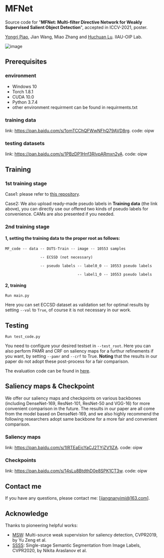 # MFNet
Source code for "**MFNet: Multi-filter Directive Network for Weakly Supervised Salient Object Detection**", accepted in ICCV-2021, poster.

[Yongri Piao](http://ice.dlut.edu.cn/yrpiao/), Jian Wang, Miao Zhang and [Huchuan Lu](http://ice.dlut.edu.cn/lu/publications.html).  IIAU-OIP Lab.

![image](https://github.com/DUTyimmy/MFNet/blob/main/fig/overall%20framework.png)

## Prerequisites
### environment
  - Windows 10
  - Torch 1.8.1
  - CUDA 10.0
  - Python 3.7.4
  - other environment requirment can be found in requirments.txt 

### training data
link: https://pan.baidu.com/s/1omTCChQFWwNFhQ79AVD8rg.    code: oipw

### testing datasets
link: https://pan.baidu.com/s/1PBzDP1Hnf3RIvpARmxn2yA.    code: oipw

## Training
### 1st training stage
Case1: please refer to [this repository](https://github.com/DUTyimmy/generatePGT).

Case2: We also upload ready-made pseudo labels in **Training data** (the link above), you can directly use our offered two kinds of pseudo labels for convenience. CAMs are also presented if you needed.

### 2nd training stage

#### 1, setting the training data to the proper root as follows:

```
MF_code -- data -- DUTS-Train -- image -- 10553 samples

                -- ECSSD (not necessary) 
                
                -- pseudo labels -- label0_0 -- 10553 pseudo labels
                
                                 -- label1_0 -- 10553 pseudo labels
```
#### 2, training
```Run main.py```

Here you can set ECCSD dataset as validation set for optimal results by setting ```--val``` to ```True```, of course it is not necessary in our work.

## Testing
```Run test_code.py```

You need to configure your desired testset in ```--test_root```.  Here you can also perform PAMR and CRF on saliency maps for a furthur refinements if you want, by setting ```--pamr``` and ```--crf``` to True. **Noting** that the results in our paper do not adopt these post-process for a fair comparison.

The evaluation code can be found in [here](https://github.com/jiwei0921/Saliency-Evaluation-Toolbox).

## Saliency maps & Checkpoint
We offer our saliency maps and checkpoints on various backbones (including DenseNet-169, ResNet-101, ResNet-50 and VGG-16) for more convenient comparison in the future. The results in our paper are all come from the model based on DenseNet-169, and we also highly recommend the following researchers adopt same backbone for a more fair and convenient comparison.
### Saliency maps
link: https://pan.baidu.com/s/1IRTEaEicYaCJ2TYjZV1lZA.    code: oipw
### Checkpoints
link: https://pan.baidu.com/s/14sLu8BtdthD0e8SPK1CT3w.    code: oipw

## Contact me
If you have any questions, please contact me: [jiangnanyimi@163.com].

## Acknowledge
Thanks to pioneering helpful works:

  - [MSW](https://github.com/zengxianyu/mws/tree/new):  Multi-source weak supervision for saliency detection, CVPR2019, by Yu Zeng et al.
  - [SSSS](https://github.com/visinf/1-stage-wseg):  Single-stage Semantic Segmentation from Image Labels, CVPR2020, by Nikita Araslanov et al.
